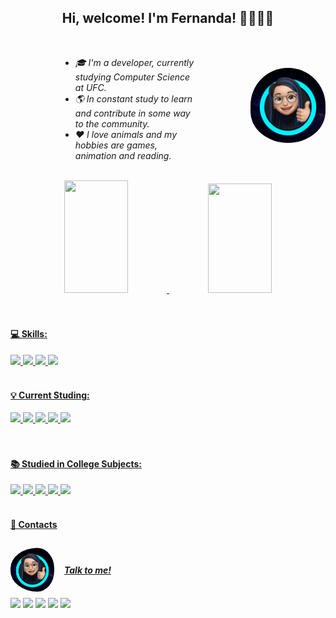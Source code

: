 <h2 align = 'center' > Hi, welcome! I'm Fernanda! 👋👩🏻‍💻 </h1><br>
<div style="display: flex; align-items: center">
  <section style="padding: 0 80px"><em>
    <ul>
        <li>🎓 I'm a developer, currently studying Computer Science at UFC.</li>
        <li>🌎 In constant study to learn and contribute in some way to the community.</li>
        <li>❤️ I love animals and my hobbies are games, animation and reading.</em></li>
    </ul>
  </section>
  <img alt="Fernanda-pic" height="120" style="border-radius: 70px; padding: 0 0 10px 0" src="img\Fernanda-pic.png">
</div><br>

<div align="center">
  <a href="https://github.com/fernandacostads">
  <img height="180em" width="45%" src="https://github-readme-stats.vercel.app/api?username=fernandacostads&show_icons=true&theme=dracula&include_all_commits=true&count_private=true"/>
  <img height="175em" width="45%" src="https://github-readme-stats.vercel.app/api/top-langs/?username=fernandacostads&layout=compact&langs_count=7&theme=dracula"/>
</div><br><br>

#### 💻 Skills:

<div style="display: inline">
    <img src = 'https://img.shields.io/badge/HTML5-E34F26?style=for-the-badge&logo=html5&logoColor=white'>
    <img src = 'https://img.shields.io/badge/CSS3-1572B6?style=for-the-badge&logo=css3&logoColor=white'>
    <img src = 'https://img.shields.io/badge/JavaScript-323330?style=for-the-badge&logo=javascript&logoColor=F7DF1E'>
     <img src = 'https://img.shields.io/badge/TypeScript-007ACC?style=for-the-badge&logo=typescript&logoColor=white'>
    
</div><br><br>

#### 💡 Current Studing:

<div style="display: inline">
    <img src = 'https://img.shields.io/badge/TypeScript-007ACC?style=for-the-badge&logo=typescript&logoColor=white'> 
    <img src = 'https://img.shields.io/badge/React-20232A?style=for-the-badge&logo=react&logoColor=61DAFB'>
    <img src = 'https://img.shields.io/badge/Angular-DD0031?style=for-the-badge&logo=angular&logoColor=white'>
    <img src = 'https://img.shields.io/badge/Node.js-43853D?style=for-the-badge&logo=node.js&logoColor=white'>
    <img src = 'https://img.shields.io/badge/Amazon_AWS-232F3E?style=for-the-badge&logo=amazon-aws&logoColor=white'>
</div><br><br><br>

#### 📚 Studied in College Subjects:

<div style="display: inline">
    <img src = 'https://img.shields.io/badge/Python-3776AB?style=for-the-badge&logo=python&logoColor=white'>
    <img src = 'https://img.shields.io/badge/C-00599C?style=for-the-badge&logo=c&logoColor=white'>
    <img src = 'https://img.shields.io/badge/Java-ED8B00?style=for-the-badge&logo=java&logoColor=white'> 
    <img src = 'https://img.shields.io/badge/Microsoft_SQL_Server-CC2927?style=for-the-badge&logo=microsoft-sql-server&logoColor=white'>
    <img src = 'https://img.shields.io/badge/PostgreSQL-316192?style=for-the-badge&logo=postgresql&logoColor=white'>
</div><br><br>
  
  #### 📝 Contacts 

  <div style="display: flex; flex-direction: row; align-items: center" >
    <img alt="Fernanda-pic" height="70" style="border-radius:100px; padding: 10px 16px 10px 0" src="img\Fernanda-pic.png">
    <h4><em>Talk to me!</em></h4>
  </div>
 
<div style="display: inline"> 
  <a href = "mailto:fernandacostadev@gmail.com"><img src="https://img.shields.io/badge/Gmail-D14836?style=for-the-badge&logo=gmail&logoColor=white" target="_blank"></a>
  <a href = "mailto:fernanda.costa@outlook.com"><img src="https://img.shields.io/badge/Microsoft_Outlook-0078D4?style=for-the-badge&logo=microsoft-outlook&logoColor=white" target="_blank"></a>
  <a href="https://www.linkedin.com/in/fernandacostads/" target="_blank"><img src="https://img.shields.io/badge/-LinkedIn-%230077B5?style=for-the-badge&logo=linkedin&logoColor=white" target="_blank"></a> 
  <a href="https://fercosta.medium.com/"><img src="https://img.shields.io/badge/Medium-12100E?style=for-the-badge&logo=medium&logoColor=white"  target="_blank"></a>
  <a href="https://twitter.com/fernanddacosta"><img src="https://img.shields.io/badge/Twitter-1DA1F2?style=for-the-badge&logo=twitter&logoColor=white"></a>
  
</div>
